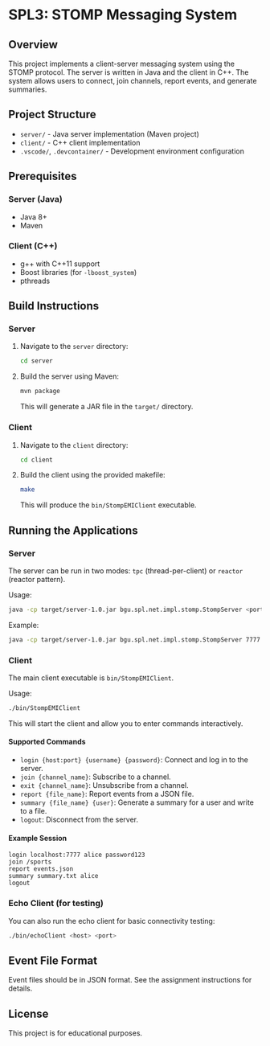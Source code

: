 # SPL3: STOMP Messaging System

## Overview
This project implements a client-server messaging system using the STOMP protocol. The server is written in Java and the client in C++. The system allows users to connect, join channels, report events, and generate summaries.

## Project Structure

- `server/` - Java server implementation (Maven project)
- `client/` - C++ client implementation
- `.vscode/`, `.devcontainer/` - Development environment configuration

## Prerequisites

### Server (Java)
- Java 8+
- Maven

### Client (C++)
- g++ with C++11 support
- Boost libraries (for `-lboost_system`)
- pthreads

## Build Instructions

### Server
1. Navigate to the `server` directory:
   ```bash
   cd server
   ```
2. Build the server using Maven:
   ```bash
   mvn package
   ```
   This will generate a JAR file in the `target/` directory.

### Client
1. Navigate to the `client` directory:
   ```bash
   cd client
   ```
2. Build the client using the provided makefile:
   ```bash
   make
   ```
   This will produce the `bin/StompEMIClient` executable.

## Running the Applications

### Server
The server can be run in two modes: `tpc` (thread-per-client) or `reactor` (reactor pattern).

Usage:
```bash
java -cp target/server-1.0.jar bgu.spl.net.impl.stomp.StompServer <port> <tpc|reactor>
```
Example:
```bash
java -cp target/server-1.0.jar bgu.spl.net.impl.stomp.StompServer 7777 tpc
```

### Client
The main client executable is `bin/StompEMIClient`.

Usage:
```bash
./bin/StompEMIClient
```
This will start the client and allow you to enter commands interactively.

#### Supported Commands
- `login {host:port} {username} {password}`: Connect and log in to the server.
- `join {channel_name}`: Subscribe to a channel.
- `exit {channel_name}`: Unsubscribe from a channel.
- `report {file_name}`: Report events from a JSON file.
- `summary {file_name} {user}`: Generate a summary for a user and write to a file.
- `logout`: Disconnect from the server.

#### Example Session
```
login localhost:7777 alice password123
join /sports
report events.json
summary summary.txt alice
logout
```

### Echo Client (for testing)
You can also run the echo client for basic connectivity testing:
```bash
./bin/echoClient <host> <port>
```

## Event File Format
Event files should be in JSON format. See the assignment instructions for details.

## License
This project is for educational purposes. 